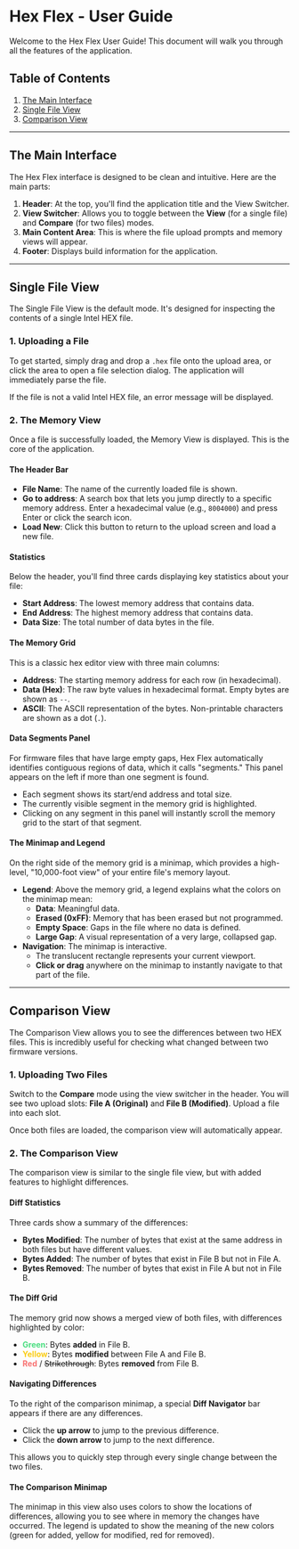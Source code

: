 
# Hex Flex - User Guide

Welcome to the Hex Flex User Guide! This document will walk you through all the features of the application.

## Table of Contents

1.  [The Main Interface](#the-main-interface)
2.  [Single File View](#single-file-view)
3.  [Comparison View](#comparison-view)

---

## The Main Interface

The Hex Flex interface is designed to be clean and intuitive. Here are the main parts:

 <!-- Placeholder for an actual image -->

1.  **Header**: At the top, you'll find the application title and the View Switcher.
2.  **View Switcher**: Allows you to toggle between the **View** (for a single file) and **Compare** (for two files) modes.
3.  **Main Content Area**: This is where the file upload prompts and memory views will appear.
4.  **Footer**: Displays build information for the application.

---

## Single File View

The Single File View is the default mode. It's designed for inspecting the contents of a single Intel HEX file.

### 1. Uploading a File

To get started, simply drag and drop a `.hex` file onto the upload area, or click the area to open a file selection dialog. The application will immediately parse the file.

If the file is not a valid Intel HEX file, an error message will be displayed.

### 2. The Memory View

Once a file is successfully loaded, the Memory View is displayed. This is the core of the application.

#### The Header Bar

-   **File Name**: The name of the currently loaded file is shown.
-   **Go to address**: A search box that lets you jump directly to a specific memory address. Enter a hexadecimal value (e.g., `8004000`) and press Enter or click the search icon.
-   **Load New**: Click this button to return to the upload screen and load a new file.

#### Statistics

Below the header, you'll find three cards displaying key statistics about your file:
-   **Start Address**: The lowest memory address that contains data.
-   **End Address**: The highest memory address that contains data.
-   **Data Size**: The total number of data bytes in the file.

#### The Memory Grid

This is a classic hex editor view with three main columns:
-   **Address**: The starting memory address for each row (in hexadecimal).
-   **Data (Hex)**: The raw byte values in hexadecimal format. Empty bytes are shown as `--`.
-   **ASCII**: The ASCII representation of the bytes. Non-printable characters are shown as a dot (`.`).

#### Data Segments Panel

For firmware files that have large empty gaps, Hex Flex automatically identifies contiguous regions of data, which it calls "segments." This panel appears on the left if more than one segment is found.

-   Each segment shows its start/end address and total size.
-   The currently visible segment in the memory grid is highlighted.
-   Clicking on any segment in this panel will instantly scroll the memory grid to the start of that segment.

#### The Minimap and Legend

On the right side of the memory grid is a minimap, which provides a high-level, "10,000-foot view" of your entire file's memory layout.

-   **Legend**: Above the memory grid, a legend explains what the colors on the minimap mean:
    -   **Data**: Meaningful data.
    -   **Erased (0xFF)**: Memory that has been erased but not programmed.
    -   **Empty Space**: Gaps in the file where no data is defined.
    -   **Large Gap**: A visual representation of a very large, collapsed gap.
-   **Navigation**: The minimap is interactive.
    -   The translucent rectangle represents your current viewport.
    -   **Click or drag** anywhere on the minimap to instantly navigate to that part of the file.

---

## Comparison View

The Comparison View allows you to see the differences between two HEX files. This is incredibly useful for checking what changed between two firmware versions.

### 1. Uploading Two Files

Switch to the **Compare** mode using the view switcher in the header. You will see two upload slots: **File A (Original)** and **File B (Modified)**. Upload a file into each slot.

Once both files are loaded, the comparison view will automatically appear.

### 2. The Comparison View

The comparison view is similar to the single file view, but with added features to highlight differences.

#### Diff Statistics

Three cards show a summary of the differences:
-   **Bytes Modified**: The number of bytes that exist at the same address in both files but have different values.
-   **Bytes Added**: The number of bytes that exist in File B but not in File A.
-   **Bytes Removed**: The number of bytes that exist in File A but not in File B.

#### The Diff Grid

The memory grid now shows a merged view of both files, with differences highlighted by color:
-   <span style="color: #4ade80;">**Green**</span>: Bytes **added** in File B.
-   <span style="color: #facc15;">**Yellow**</span>: Bytes **modified** between File A and File B.
-   <span style="color: #f87171;">**Red**</span> / <span style="text-decoration: line-through;">Strikethrough</span>: Bytes **removed** from File B.

#### Navigating Differences

To the right of the comparison minimap, a special **Diff Navigator** bar appears if there are any differences.
-   Click the **up arrow** to jump to the previous difference.
-   Click the **down arrow** to jump to the next difference.

This allows you to quickly step through every single change between the two files.

#### The Comparison Minimap

The minimap in this view also uses colors to show the locations of differences, allowing you to see where in memory the changes have occurred. The legend is updated to show the meaning of the new colors (green for added, yellow for modified, red for removed).

